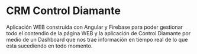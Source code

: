 # CRM Control Diamante

Aplicación WEB construida con Angular y Firebase para poder gestionar todo el contendio de la página WEB y la aplicación de Control Diamante por medio de un Dashboard que nos trae información en tiempo real de lo que esta sucediendo en todo momento.







